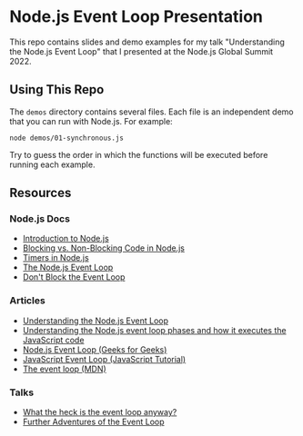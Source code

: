 # Node.js Event Loop Presentation

This repo contains slides and demo examples for my talk "Understanding the Node.js Event Loop" that I presented at the Node.js Global Summit 2022.

## Using This Repo

The `demos` directory contains several files. Each file is an independent demo that you can run with Node.js. For example:

```
node demos/01-synchronous.js
```

Try to guess the order in which the functions will be executed before running each example.

## Resources

### Node.js Docs

- [Introduction to Node.js](https://nodejs.dev/learn)
- [Blocking vs. Non-Blocking Code in Node.js](https://nodejs.org/en/docs/guides/blocking-vs-non-blocking/)
- [Timers in Node.js](https://nodejs.org/en/docs/guides/timers-in-node/)
- [The Node.js Event Loop](https://nodejs.org/en/docs/guides/event-loop-timers-and-nexttick/)
- [Don't Block the Event Loop](https://nodejs.org/en/docs/guides/dont-block-the-event-loop/)

### Articles

- [Understanding the Node.js Event Loop](https://betterprogramming.pub/understanding-the-node-js-event-loop-a4030f4b0716)
- [Understanding the Node.js event loop phases and how it executes the JavaScript code](https://dev.to/lunaticmonk/understanding-the-node-js-event-loop-phases-and-how-it-executes-the-javascript-code-1j9)
- [Node.js Event Loop (Geeks for Geeks)](https://www.geeksforgeeks.org/node-js-event-loop/)
- [JavaScript Event Loop (JavaScript Tutorial)](https://www.javascripttutorial.net/javascript-event-loop/)
- [The event loop (MDN)](https://developer.mozilla.org/en-US/docs/Web/JavaScript/EventLoop)

### Talks

- [What the heck is the event loop anyway?](https://www.youtube.com/watch?v=8aGhZQkoFbQ&ab_channel=JSConf)
- [Further Adventures of the Event Loop](https://www.youtube.com/watch?v=u1kqx6AenYw&ab_channel=JSConf)
